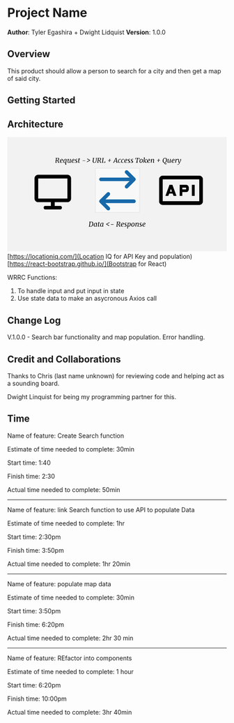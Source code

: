 # Project Name

**Author**: Tyler Egashira + Dwight Lidquist
**Version**: 1.0.0

## Overview

This product should allow a person to search for a city and then get a map of said city. 

## Getting Started
<!-- What are the steps that a user must take in order to build this app on their own machine and get it running? -->

## Architecture
<!-- Provide a detailed description of the application design. What technologies (languages, libraries, etc) you're using, and any other relevant design information. -->
![WRRC](./public/assets/WRRC.png)
[https://locationiq.com/](Location IQ for API Key and population)
[https://react-bootstrap.github.io/](Bootstrap for React)



WRRC Functions:

1. To handle input and put input in state
2. Use state data to make an asycronous Axios call



## Change Log
 
 V.1.0.0 - Search bar functionality and map population. Error handling. 

## Credit and Collaborations

Thanks to Chris (last name unknown) for reviewing code and helping act as a sounding board.

Dwight Linquist for being my programming partner for this.


## Time

Name of feature: Create Search function

Estimate of time needed to complete: 30min

Start time: 1:40

Finish time: 2:30

Actual time needed to complete: 50min

---

Name of feature: link Search function to use API to populate Data

Estimate of time needed to complete: 1hr

Start time: 2:30pm

Finish time: 3:50pm

Actual time needed to complete: 1hr 20min

---

Name of feature: populate map data

Estimate of time needed to complete: 30min

Start time: 3:50pm

Finish time: 6:20pm

Actual time needed to complete: 2hr 30 min

---

Name of feature: REfactor into components

Estimate of time needed to complete: 1 hour

Start time: 6:20pm

Finish time: 10:00pm

Actual time needed to complete: 3hr 40min